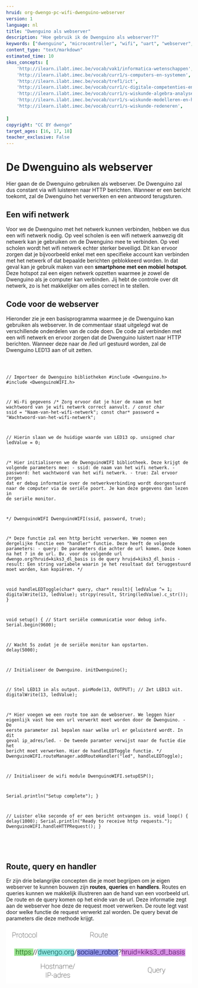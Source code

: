 ```yaml
---
hruid: org-dwengo-pc-wifi-dwenguino-webserver
version: 1
language: nl
title: "Dwenguino als webserver"
description: "Hoe gebruik ik de Dwenguino als webserver??"
keywords: ["dwenguino", "microcontroller", "wifi", "uart", "webserver", "web", "internet"]
content_type: "text/markdown"
estimated_time: 10
skos_concepts: [
    'http://ilearn.ilabt.imec.be/vocab/vak1/informatica-wetenschappen', 
    'http://ilearn.ilabt.imec.be/vocab/curr1/s-computers-en-systemen',
    'http://ilearn.ilabt.imec.be/vocab/tref1/ict',
    'http://ilearn.ilabt.imec.be/vocab/curr1/c-digitale-competenties-en-mediawijsheid',
    'http://ilearn.ilabt.imec.be/vocab/curr1/s-wiskunde-algebra-analyse',
    'http://ilearn.ilabt.imec.be/vocab/curr1/s-wiskunde-modelleren-en-heuristiek',
    'http://ilearn.ilabt.imec.be/vocab/curr1/s-wiskunde-redeneren',

]
copyright: "CC BY dwengo"
target_ages: [16, 17, 18]
teacher_exclusive: False
---
```


# De Dwenguino als webserver

Hier gaan de de Dwenguino gebruiken als webserver. De Dwenguino zal dus constant via wifi luisteren naar HTTP berichten. Wanneer er een bericht toekomt, zal de Dwenguino het verwerken en een antwoord terugsturen.

## Een wifi netwerk

Voor we de Dwenguino met het netwerk kunnen verbinden, hebben we dus een wifi netwerk nodig. Op veel scholen is een wifi netwerk aanwezig dit netwerk kan je gebruiken om de Dwenguino mee te verbinden. Op veel scholen wordt het wifi netwerk echter sterker beveiligd. Dit kan ervoor zorgen dat je bijvoorbeeld enkel met een specifieke account kan verbinden met het netwerk of dat bepaalde berichten geblokkeerd worden. In dat geval kan je gebruik maken van een **smartphone met een mobiel hotspot**. Deze hotspot zal een eigen netwerk opzetten waarmee je zowel de Dwenguino als je computer kan verbinden. Jij hebt de controle over dit netwerk, zo is het makkelijker om alles correct in te stellen.

## Code voor de webserver

Hieronder zie je een basisprogramma waarmee je de Dwenguino kan gebruiken als webserver. In de commentaar staat uitgelegd wat de verschillende onderdelen van de code doen. De code zal verbinden met een wifi netwerk en ervoor zorgen dat de Dwenguino luistert naar HTTP berichten. Wanneer deze naar de /led url gestuurd worden, zal de Dwenguino LED13 aan of uit zetten.

<div class="dwengo-content dwengo-code-simulator">
    <pre>
<code class="language-cpp" data-filename="filename.cpp">


// Importeer de Dwenguino bibliotheken
#include <Dwenguino.h>
#include <DwenguinoWIFI.h>

// Wi-Fi gegevens
/* 
   Zorg ervoor dat je hier de naam
   en het wachtwoord van je wifi netwerk
   correct aanvult.
*/
const char* ssid = "Naam-van-het-wifi-netwerk";
const char* password = "Wachtwoord-van-het-wifi-netwerk";

// Hierin slaan we de huidige waarde van LED13 op.
unsigned char ledValue = 0;

/*
    Hier initialiseren we de DwenguinoWIFI bibliotheek.
    Deze krijgt de volgende parameters mee:
      - ssid: de naam van het wifi netwerk.
      - password: het wachtwoord van het wifi netwerk.
      - true: Zal ervoor zorgen dat er debug informatie
              over de netwerkverbinding wordt doorgestuurd
              naar de computer via de seriële poort.
              Je kan deze gegevens dan lezen in de 
              seriële monitor.

*/
DwenguinoWIFI DwenguinoWIFI(ssid, password, true);


/*
  Deze functie zal een http bericht verwerken. 
  We noemen een dergelijke functie een "handler" functie.
  Deze heeft de volgende parameters:
    - query: De parameters die achter de url komen. 
             Deze komen na het ? in de url.
             Bv. voor de volgende url
             dwengo.org?hruid=kiks3_dl_basis
             is de query
             hruid=kiks3_dl_basis
    - result: Een string variabele waarin je het resultaat
              dat teruggestuurd moet worden, kan kopiëren.
*/

void handleLEDToggle(char* query, char* result){
  ledValue ^= 1;
  digitalWrite(13, ledValue);
  strcpy(result, String(ledValue).c_str());
}


void setup() {
  // Start seriële communicatie voor debug info.
  Serial.begin(9600);  

  // Wacht 5s zodat je de seriële monitor kan opstarten.
  delay(5000);

  // Initialiseer de Dwenguino.
  initDwenguino();

  // Stel LED13 in als output.
  pinMode(13, OUTPUT);
  // Zet LED13 uit.
  digitalWrite(13, ledValue);

  /*
    Hier voegen we een route toe aan de webserver. We leggen
    hier eigenlijk vast hoe een url verwerkt moet worden door
    de Dwenguino.
      - De eerste parameter zal bepalen naar welke url er 
        geluisterd wordt. In dit geval ip_adres/led.
      - De tweede paramter verwijst naar de fuctie die het
        bericht moet verwerken. Hier de handleLEDToggle functie.
  */
  DwenguinoWIFI.routeManager.addRouteHandler("led", handleLEDToggle);
  
  // Initialiseer de wifi module
  DwenguinoWIFI.setupESP();


  Serial.println("Setup complete");
}

// Luister elke seconde of er een bericht ontvangen is.
void loop() {
  delay(1000);
  Serial.println("Ready to receive http requests.");
  DwenguinoWIFI.handleHTTPRequest();
}


</code>
    </pre>
</div>

## Route, query en handler

Er zijn drie belangrijke concepten die je moet begrijpen om je eigen webserver te kunnen bouwen zijn **routes**, **queries** en **handlers**. Routes en queries kunnen we makkelijk illustreren aan de hand van een voorbeeld url. De route en de query komen op het einde van de url. Deze informatie zegt aan de webserver hoe deze de request moet verwerken. De route legt vast door welke functie de request verwerkt zal worden. De query bevat de parameters die deze methode krijgt.

![Decompositie van url.](images/url_description_plain.svg)